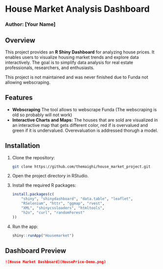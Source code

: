 
# House Market Analysis Dashboard

### Author: [Your Name]

## Overview

This project provides an **R Shiny Dashboard** for analyzing house prices. It enables users to visualize housing market trends and explore data interactively. The goal is to simplify data analysis for real estate professionals, researchers, and enthusiasts.

This project is not maintained and was never finished due to Funda not allowing webscraping.

## Features

- **Webscraping** The tool allows to webscrape Funda (The webscraping is old so probably will not work)
- **Interactive Charts and Maps:** The houses that are sold are visualized in an interactive map that gets different color, red if is overvalued and green if it is undervalued. Overevaluation is addressed thorugh a model.


## Installation

1. Clone the repository:
   ```bash
   git clone https://github.com/themaighi/house_market_project.git
   ```
2. Open the project directory in RStudio.

3. Install the required R packages:
   ```R
   install.packages(c(
       "shiny", "shinydashboard", "data.table", "leaflet", 
       "RSelenium", "httr", "ggmap", "rvest", 
       "XML", "shinycssloaders", "htmltools", 
       "h2o", "curl", "randomForest"
   ))
   ```

4. Run the app:
   ```R
   shiny::runApp("Housemarket")
   ```

## Dashboard Preview

```markdown
![House Market Dashboard](HousePrice-Demo.png)
```

